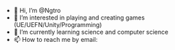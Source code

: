 - 👋 Hi, I’m @Ngtro
- 👀 I’m interested in playing and creating games (UE/UEFN/Unity/Programming)
- 🌱 I’m currently learning science and computer science
- 📫 How to reach me by email: 

<!---
ngyanis/ngyanis is a ✨ special ✨ repository because its `README.md` (this file) appears on your GitHub profile.
You can click the Preview link to take a look at your changes.
--->
